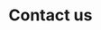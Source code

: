 ---
title: Contact us
headline: Contact us
copy: We strive to provide the best service possible with every contact. Get in touch with our team of customer support.
cta_link_text: Contact us
cta_copy: We strive to provide the best service possible with every contact. Get in touch with our team of customer support.
layout: contact
permalink: /contact/
featured_image: https://res.cloudinary.com/softcomux/image/upload/f_auto,q_auto/v1533824266/sfc/headers/contact-us-header.jpg
image_description: Table top displaying macbook
---